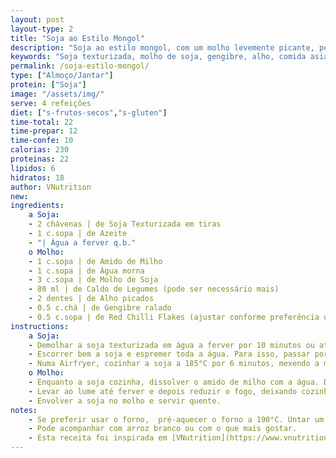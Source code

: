 ```yaml
---
layout: post
layout-type: 2
title: "Soja ao Estilo Mongol"
description: "Soja ao estilo mongol, com um molho levemente picante, perfeita para acompanhar arroz ou legumes"
keywords: "Soja texturizada, molho de soja, gengibre, alho, comida asiática, vegan, receita sem glúten, refeição saudável, jantar rápido, proteína vegetal."
permalink: /soja-estilo-mongol/
type: ["Almoço/Jantar"]
protein: ["Soja"]
image: "/assets/img/"
serve: 4 refeições
diet: ["s-frutos-secos","s-gluten"]
time-total: 22
time-prepar: 12
time-confe: 10
calorias: 230
proteinas: 22
lipidos: 6
hidratos: 18
author: VNutrition
new:
ingredients:
    a Soja:
    - 2 chávenas | de Soja Texturizada em tiras
    - 1 c.sopa | de Azeite
    - "| Água a ferver q.b."
    o Molho:
    - 1 c.sopa | de Amido de Milho
    - 1 c.sopa | de Água morna
    - 3 c.sopa | de Molho de Soja
    - 80 ml | de Caldo de Legumes (pode ser necessário mais)
    - 2 dentes | de Alho picados
    - 0.5 c.chá | de Gengibre ralado
    - 0.5 c.sopa | de Red Chilli Flakes (ajustar conforme preferência de picante)
instructions:
    a Soja:
    - Demolhar a soja texturizada em água a ferver por 10 minutos ou até ficar bem hidratada.
    - Escorrer bem a soja e espremer toda a água. Para isso, passar por água fria e espremer com as mãos para retirar o máximo de líquido possível.
    - Numa Airfryer, cozinhar a soja a 185°C por 6 minutos, mexendo a meio do tempo. 
    o Molho:
    - Enquanto a soja cozinha, dissolver o amido de milho com a água. De seguida, misturar todos os ingredientes do molho numa panela pequena.
    - Levar ao lume até ferver e depois reduzir o fogo, deixando cozinhar até engrossar ligeiramente. Se necessário, adicionar mais caldo de legumes para ajustar a consistência.
    - Envolver a soja no molho e servir quente.
notes:
    - Se preferir usar o forno,  pré-aquecer o forno a 190°C. Untar um tabuleiro com óleo ou usar papel vegetal. Dispor a soja no tabuleiro e assar por 15 minutos, virando algumas vezes para não agarrar.
    - Pode acompanhar com arroz branco ou com o que mais gostar.
    - Esta receita foi inspirada em [VNutrition](https://www.vnutritionandwellness.com/mongolian-soy-curls/#recipe)
---
```


